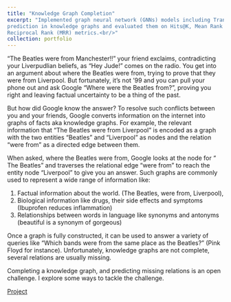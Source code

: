 ```yaml
---
title: "Knowledge Graph Completion"
excerpt: "Implemented graph neural network (GNNs) models including TransE, ComplEx and RotatE for triple
prediction in knowledge graphs and evaluated them on Hits@K, Mean Rank (MR) and Mean
Reciprocal Rank (MRR) metrics.<br/>"
collection: portfolio
---
```


“The Beatles were from Manchester!!” your friend exclaims, contradicting your Liverpudlian beliefs, as “Hey Jude!” comes on the radio. You get into an argument about where the Beatles were from, trying to prove that they were from Liverpool. But fortunately, it’s not ’99 and you can pull your phone out and ask Google “Where were the Beatles from?”, proving you right and leaving factual uncertainty to be a thing of the past.

But how did Google know the answer? To resolve such conflicts between you and your friends, Google converts information on the internet into graphs of facts aka knowledge graphs. For example, the relevant information that “The Beatles were from Liverpool” is encoded as a graph with the two entities “Beatles” and “Liverpool” as nodes and the relation “were from” as a directed edge between them.

When asked, where the Beatles were from, Google looks at the node for “ The Beatles” and traverses the relational edge “were from” to reach the entity node “Liverpool” to give you an answer. Such graphs are commonly used to represent a wide range of information like:

1. Factual information about the world. (The Beatles, were from, Liverpool), 
2. Biological information like drugs, their side effects and symptoms (Ibuprofen reduces inflammation)
3. Relationships between words in language like synonyms and antonyms (beautiful is a synonym of gorgeous)

Once a graph is fully constructed, it can be used to answer a variety of queries like “Which bands were from the same place as the Beatles?” (Pink Floyd for instance). Unfortunately, knowledge graphs are not complete, several relations are usually missing.

Completing a knowledge graph, and predicting missing relations is an open challenge. I explore some ways to tackle the challenge. 

[Project](https://github.com/A0308/Knowledge-Graph-Completion)